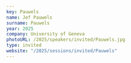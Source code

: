 ```yaml
---
key: Pauwels
name: Jef Pauwels
surname: Pauwels
year: 2025
company: University of Geneva
photoURL: /2025/speakers/invited/Pauwels.jpg
type: invited
website: "/2025/sessions/invited/Pauwels"
---
```

